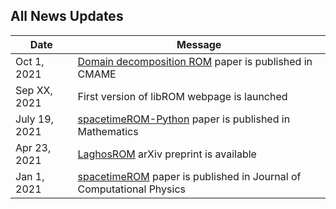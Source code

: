 ## All News Updates

Date         | Message
------------ | -----------------------------------------------------------------
Oct 1, 2021  | [Domain decomposition ROM](https://www.sciencedirect.com/science/article/pii/S0045782521003285) paper is published in CMAME
Sep XX, 2021 | First version of libROM webpage is launched
July 19, 2021| [spacetimeROM-Python](https://www.mdpi.com/2227-7390/9/14/1690) paper is published in Mathematics
Apr 23, 2021 | [LaghosROM](https://arxiv.org/pdf/2104.11404.pdf) arXiv preprint is available 
Jan 1, 2021  | [spacetimeROM](https://doi.org/10.1016/j.jcp.2020.109845) paper is published in Journal of Computational Physics
